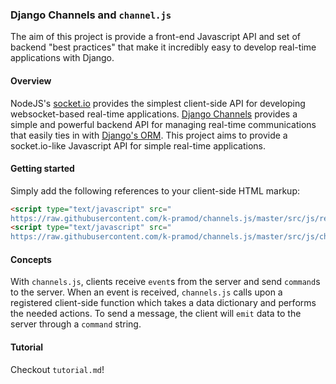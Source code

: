 ### Django Channels and `channel.js`

The aim of this project is provide a front-end Javascript API and set of backend "best practices" that make it incredibly easy to develop real-time applications with Django.

#### Overview

NodeJS's [socket.io](http://socket.io/) provides the simplest client-side API for developing websocket-based real-time applications. [Django Channels](https://channels.readthedocs.io/en/latest/) provides a simple and powerful backend API for managing real-time communications that easily ties in with [Django's ORM](http://tutorial.djangogirls.org/en/django_orm/). This project aims to provide a socket.io-like Javascript API for simple real-time applications.

#### Getting started

Simply add the following references to your client-side HTML markup:
```html
<script type="text/javascript" src="
https://raw.githubusercontent.com/k-pramod/channels.js/master/src/js/reconnecting-websockets.js"></script>
<script type="text/javascript" src="
https://raw.githubusercontent.com/k-pramod/channels.js/master/src/js/channel.js"></script>
```

#### Concepts

With `channels.js`, clients receive `event`s from the server and send `command`s to the server. When an event is received, `channels.js` calls upon a registered client-side function which takes a data dictionary and performs the needed actions. To send a message, the client will `emit` data to the server through a `command` string.

#### Tutorial

Checkout `tutorial.md`!